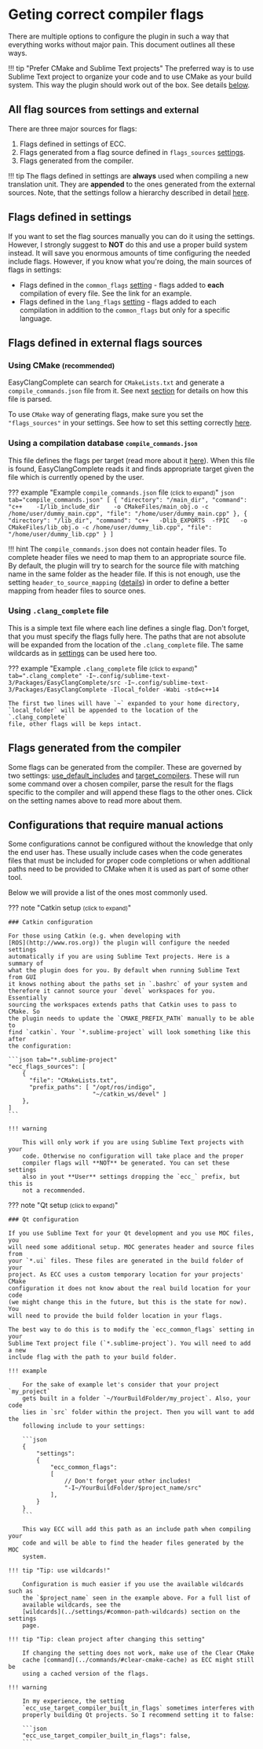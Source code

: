 # Geting correct compiler flags
There are multiple options to configure the plugin in such a way that
everything works without major pain. This document outlines all these ways.

!!! tip "Prefer CMake and Sublime Text projects"
    The preferred way is to use Sublime Text project to organize your code and to use CMake as your build system. This way the plugin should work out of the box. See details [below](#using-cmake-recommended).

## All flag sources <small>from settings and external</small>
There are three major sources for flags:

1. Flags defined in settings of ECC.
2. Flags generated from a flag source defined in `flags_sources`
   [settings](../settings/#flags_sources).
3. Flags generated from the compiler.

!!! tip
    The flags defined in settings are **always** used when compiling a new translation unit. They are **appended** to the ones generated from the external sources. Note, that the settings follow a hierarchy described in detail [here](../settings/#settings-hierarchy).

## Flags defined in settings
If you want to set the flag sources manually you can do it using the settings.
However, I strongly suggest to **NOT** do this and use a proper build system
instead. It will save you enormous amounts of time configuring the needed
include flags. However, if you know what you're doing, the main sources of
flags in settings:

- Flags defined in the `common_flags` [setting](../settings/#common_flags) -
  flags added to **each** compilation of every file. See the link for an
  example.
- Flags defined in the `lang_flags` [setting](../settings/#lang_flags) - flags
  added to each compilation in addition to the `common_flags` but only for a
  specific language.

## Flags defined in external flags sources

### Using CMake <small> (recommended) </small>

EasyClangComplete can search for `CMakeLists.txt` and generate a
`compile_commands.json` file from it. See next
[section](#using-a-compilation-database-compile_commandsjson) for details on
how this file is parsed.

To use `CMake` way of generating flags, make sure you set the `"flags_sources"`
in your settings. See how to set this setting correctly
[here](../settings/#flags_sources).

### Using a compilation database <small>`compile_commands.json`</small>
This file defines the flags per target (read more about it
[here](https://clang.llvm.org/docs/JSONCompilationDatabase.html)). When this
file is found, EasyClangComplete reads it and finds appropriate target given
the file which is currently opened by the user.

??? example "Example `compile_commands.json` file <small>(click to expand)</small>"
    ```json tab="compile_commands.json"
    [
        {
          "directory": "/main_dir",
          "command": "c++    -I/lib_include_dir    -o CMakeFiles/main_obj.o -c /home/user/dummy_main.cpp",
          "file": "/home/user/dummy_main.cpp"
        },
        {
          "directory": "/lib_dir",
          "command": "c++   -Dlib_EXPORTS  -fPIC   -o CMakeFiles/lib_obj.o -c /home/user/dummy_lib.cpp",
          "file": "/home/user/dummy_lib.cpp"
        }
    ]
    ```

!!! hint 
    The `compile_commands.json` does not contain header files. To complete
    header files we need to map them to an appropriate source file. By default,
    the plugin will try to search for the source file with matching name in the
    same folder as the header file. If this is not enough, use the setting
    `header_to_source_mapping`
    ([details](../settings/#header_to_source_mapping))
    in order to define a better mapping from header files to source ones.

### Using `.clang_complete` file
This is a simple text file where each line defines a single flag. Don't forget, that you must specify the flags fully here. The paths that are not absolute will be expanded from the location of the `.clang_complete` file. The same wildcards as in [settings](../settings/#common-path-wildcards) can be used here too.

??? example "Example `.clang_complete` file <small>(click to expand)</small>"
    ``` tab=".clang_complete"
    -I~.config/sublime-text-3/Packages/EasyClangComplete/src
    -I~.config/sublime-text-3/Packages/EasyClangComplete
    -Ilocal_folder
    -Wabi
    -std=c++14
    ```

    The first two lines will have `~` expanded to your home directory,
    `local_folder` will be appended to the location of the `.clang_complete`
    file, other flags will be keps intact.

## Flags generated from the compiler

Some flags can be generated from the compiler. These are governed by two
settings: [use_default_includes](../settings/#use_default_includes) and
[target_compilers](../settings/#target_compilers). These will run some command
over a chosen compiler, parse the result for the flags specific to the compiler
and will append these flags to the other ones. Click on the setting names above
to read more about them.

## Configurations that require manual actions
Some configurations cannot be configured without the knowledge that only the end user has. These usually include cases when the code generates files that must be included for proper code completions or when additional paths need to be provided to CMake when it is used as part of some other tool.

Below we will provide a list of the ones most commonly used.

??? note "Catkin setup <small>(click to expand)</small>"
    
    ### Catkin configuration

    For those using Catkin (e.g. when developing with
    [ROS](http://www.ros.org)) the plugin will configure the needed settings
    automatically if you are using Sublime Text projects. Here is a summary of
    what the plugin does for you. By default when running Sublime Text from GUI
    it knows nothing about the paths set in `.bashrc` of your system and
    therefore it cannot source your `devel` workspaces for you. Essentially
    sourcing the workspaces extends paths that Catkin uses to pass to CMake. So
    the plugin needs to update the `CMAKE_PREFIX_PATH` manually to be able to
    find `catkin`. Your `*.sublime-project` will look something like this after
    the configuration:

    ```json tab="*.sublime-project"
    "ecc_flags_sources": [
        {
          "file": "CMakeLists.txt",
          "prefix_paths": [ "/opt/ros/indigo",
                            "~/catkin_ws/devel" ]
        },
    ]
    ```

    !!! warning

        This will only work if you are using Sublime Text projects with your
        code. Otherwise no configuration will take place and the proper
        compiler flags will **NOT** be generated. You can set these settings
        also in yout **User** settings dropping the `ecc_` prefix, but this is
        not a recommended.

??? note "Qt setup <small>(click to expand)</small>"
    
    ### Qt configuration

    If you use Sublime Text for your Qt development and you use MOC files, you
    will need some additional setup. MOC generates header and source files from
    your `*.ui` files. These files are generated in the build folder of your
    project. As ECC uses a custom temporary location for your projects' CMake
    configuration it does not know about the real build location for your code
    (we might change this in the future, but this is the state for now). You
    will need to provide the build folder location in your flags.

    The best way to do this is to modify the `ecc_common_flags` setting in your
    Sublime Text project file (`*.sublime-project`). You will need to add a new
    include flag with the path to your build folder.

    !!! example

        For the sake of example let's consider that your project `my_project`
        gets built in a folder `~/YourBuildFolder/my_project`. Also, your code
        lies in `src` folder within the project. Then you will want to add the
        following include to your settings:

        ```json
        {
            "settings":
            {
                "ecc_common_flags":
                [
                    // Don't forget your other includes!
                    "-I~/YourBuildFolder/$project_name/src"
                ],
            }
        }
        ```

        This way ECC will add this path as an include path when compiling your
        code and will be able to find the header files generated by the MOC
        system.

    !!! tip "Tip: use wildcards!"

        Configuration is much easier if you use the available wildcards such as
        the `$project_name` seen in the example above. For a full list of
        available wildcards, see the
        [wildcards](../settings/#common-path-wildcards) section on the settings
        page.

    !!! tip "Tip: clean project after changing this setting"

        If changing the setting does not work, make use of the Clear CMake
        cache [command](../commands/#clear-cmake-cache) as ECC might still be
        using a cached version of the flags.

    !!! warning

        In my experience, the setting
        `ecc_use_target_compiler_built_in_flags` sometimes interferes with
        properly building Qt projects. So I recommend setting it to false:
        
        ```json
        "ecc_use_target_compiler_built_in_flags": false,
        ```
